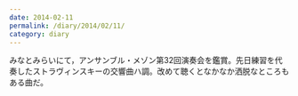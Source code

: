 ```yaml
---
date: 2014-02-11
permalink: /diary/2014/02/11/
category: diary
---
```


みなとみらいにて，アンサンブル・メゾン第32回演奏会を鑑賞。先日練習を代奏したストラヴィンスキーの交響曲ハ調。改めて聴くとなかなか洒脱なところもある曲だ。